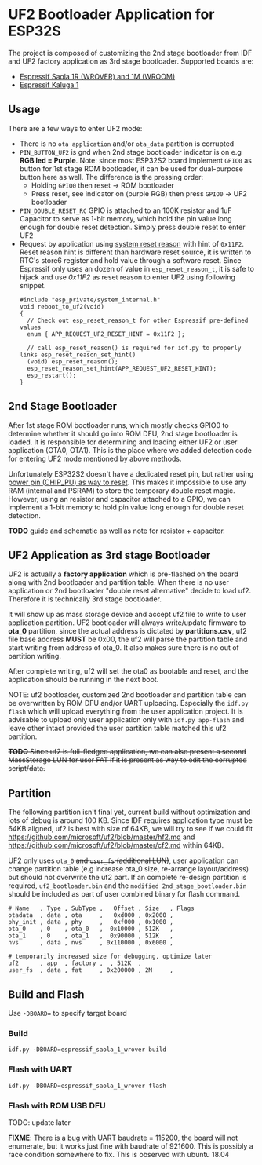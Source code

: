 # UF2 Bootloader **Application** for ESP32S

The project is composed of customizing the 2nd stage bootloader from IDF and UF2 factory application as 3rd stage bootloader. Supported boards are:

- [Espressif Saola 1R (WROVER) and 1M (WROOM)](https://docs.espressif.com/projects/esp-idf/en/latest/esp32s2/hw-reference/esp32s2/user-guide-saola-1-v1.2.html)
- [Espressif Kaluga 1](https://docs.espressif.com/projects/esp-idf/en/latest/esp32s2/hw-reference/esp32s2/user-guide-esp32-s2-kaluga-1-kit.html)

## Usage

There are a few ways to enter UF2 mode:

- There is no `ota application` and/or `ota_data` partition is corrupted
- `PIN_BUTTON_UF2` is gnd when 2nd stage bootloader indicator is on e.g **RGB led = Purple**. Note: since most ESP32S2 board implement `GPIO0` as button for 1st stage ROM bootloader, it can be used for dual-purpose button here as well. The difference is the pressing order:
  - Holding `GPIO0` then reset -> ROM bootloader
  - Press reset, see indicator on (purple RGB) then press `GPIO0` -> UF2 bootloader
- `PIN_DOUBLE_RESET_RC` GPIO is attached to an 100K resistor and 1uF Capacitor to serve as 1-bit memory, which hold the pin value long enough for double reset detection. Simply press double reset to enter UF2
- Request by application using [system reset reason](https://docs.espressif.com/projects/esp-idf/en/latest/esp32/api-reference/system/system.html?highlight=esp_reset_reason#reset-reason) with hint of `0x11F2`. Reset reason hint is different than hardware reset source, it is written to RTC's store6 register and hold value through a software reset. Since Espressif only uses an dozen of value in `esp_reset_reason_t`, it is safe to hijack and use *0x11F2* as reset reason to enter UF2 using following snippet.
  ```
  #include "esp_private/system_internal.h"
  void reboot_to_uf2(void)
  {
    // Check out esp_reset_reason_t for other Espressif pre-defined values
    enum { APP_REQUEST_UF2_RESET_HINT = 0x11F2 };
  
    // call esp_reset_reason() is required for idf.py to properly links esp_reset_reason_set_hint()
    (void) esp_reset_reason();
    esp_reset_reason_set_hint(APP_REQUEST_UF2_RESET_HINT);
    esp_restart();
  }
  ```

## 2nd Stage Bootloader

After 1st stage ROM bootloader runs, which mostly checks GPIO0 to determine whether it should go into ROM DFU, 2nd stage bootloader is loaded. It is responsible for determining and loading either UF2 or user application (OTA0, OTA1). This is the place where we added detection code for entering UF2 mode mentioned by above methods. 

Unfortunately ESP32S2 doesn't have a dedicated reset pin, but rather using [power pin (CHIP_PU) as way to reset](https://github.com/espressif/esp-idf/issues/494#issuecomment-291921540). This makes it impossible to use any RAM (internal and PSRAM) to store the temporary double reset magic. However, using an resistor and capacitor attached to a GPIO, we can implement a 1-bit memory to hold pin value long enough for double reset detection.

**TODO** guide and schematic as well as note for resistor + capacitor.

## UF2 Application as 3rd stage Bootloader 

UF2 is actually a **factory application** which is pre-flashed on the board along with 2nd bootloader and partition table. When there is no user application or 2nd bootloader "double reset alternative" decide to load uf2. Therefore it is technically 3rd stage bootloader.

It will show up as mass storage device and accept uf2 file to write to user application partition. UF2 bootloader will always write/update firmware to **ota_0** partition, since the actual address is dictated by **partitions.csv**, uf2 file base address **MUST** be 0x00, the uf2 will parse the partition table and start writing from address of ota_0. It also makes sure there is no out of partition writing.

After complete writing, uf2 will set the ota0 as bootable and reset, and the application should be running in the next boot.

NOTE: uf2 bootloader, customized 2nd bootloader and partition table can be overwritten by ROM DFU and/or UART uploading. Especially the `idf.py flash` which will upload everything from the user application project. It is advisable to upload only user application only with `idf.py app-flash` and leave other intact provided the user partition table matched this uf2 partition.

~~**TODO** Since uf2 is full-fledged application, we can also present a second MassStorage LUN for user FAT if it is present as way to edit the corrupted script/data.~~

## Partition

The following partition isn't final yet, current build without optimization and lots of debug is around 100 KB. Since IDF requires application type must be 64KB aligned, uf2 is best with size of 64KB, we will try to see if we could fit  https://github.com/microsoft/uf2/blob/master/hf2.md and https://github.com/microsoft/uf2/blob/master/cf2.md within 64KB.

UF2 only uses `ota_0` ~~and `user_fs` (additional LUN)~~, user application can change partition table (e.g increase ota_0 size, re-arrange layout/address) but should not overwrite the uf2 part. If an complete re-design partition is required, `uf2_bootloader.bin` and the `modified 2nd_stage_bootloader.bin` should be included as part of user combined binary for flash command.

```
# Name   , Type , SubType ,   Offset , Size   , Flags
otadata  , data , ota     ,   0xd000 , 0x2000 ,
phy_init , data , phy     ,   0xf000 , 0x1000 ,
ota_0    , 0    , ota_0   ,  0x10000 , 512K   ,
ota_1    , 0    , ota_1   ,  0x90000 , 512K   ,
nvs      , data , nvs     , 0x110000 , 0x6000 ,

# temporarily increased size for debugging, optimize later
uf2      , app  , factory ,  , 512K  ,
user_fs  , data , fat     , 0x200000 , 2M     ,
```

## Build and Flash

Use `-DBOARD=` to specify target board

### Build

```
idf.py -DBOARD=espressif_saola_1_wrover build
```

### Flash with UART

```
idf.py -DBOARD=espressif_saola_1_wrover flash
```

### Flash with ROM USB DFU

TODO: update later


**FIXME**: There is a bug with UART baudrate = 115200, the board will not enumerate, but it works just fine with baudrate of 921600. This is possibly a race condition somewhere to fix. This is observed with ubuntu 18.04
